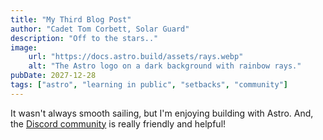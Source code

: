 ```yaml
---
title: "My Third Blog Post"
author: "Cadet Tom Corbett, Solar Guard"
description: "Off to the stars.."
image:
    url: "https://docs.astro.build/assets/rays.webp"
    alt: "The Astro logo on a dark background with rainbow rays."
pubDate: 2027-12-28
tags: ["astro", "learning in public", "setbacks", "community"]
---
```

It wasn't always smooth sailing, but I'm enjoying building with Astro. And, the [Discord community](https://astro.build/chat) is really friendly and helpful!